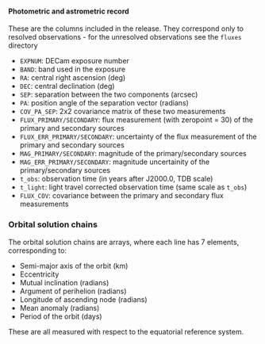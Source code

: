 #### Photometric and astrometric record

These are the columns included in the release. They correspond only to resolved observations - for the unresolved observations see the `fluxes` directory
- `EXPNUM`: DECam exposure number
- `BAND`: band used in the exposure
- `RA`: central right ascension (deg)
- `DEC`: central declination (deg)
- `SEP`: separation between the two components (arcsec)
- `PA`: position angle of the separation vector (radians)
- `COV_PA_SEP`: 2x2 covariance matrix of these two measurements
- `FLUX_PRIMARY/SECONDARY`: flux measurement (with zeropoint = 30) of the primary and secondary sources
- `FLUX_ERR_PRIMARY/SECONDARY`: uncertainty of the flux measurement of the primary and secondary sources
- `MAG_PRIMARY/SECONDARY`: magnitude of the primary/secondary sources
- `MAG_ERR_PRIMARY/SECONDARY`: magnitude uncertainity of the primary/secondary sources
- `t_obs`: observation time (in years after J2000.0, TDB scale)
- `t_light`: light travel corrected observation time (same scale as `t_obs`)
- `FLUX_COV`: covariance between the primary and secondary flux measurements

### Orbital solution chains
The orbital solution chains are arrays, where each line has 7 elements, corresponding to:
- Semi-major axis of the orbit (km)
- Eccentricity
- Mutual inclination (radians)
- Argument of perihelion (radians)
- Longitude of ascending node (radians)
- Mean anomaly (radians)
- Period of the orbit (days)


These are all measured with respect to the equatorial reference system. 